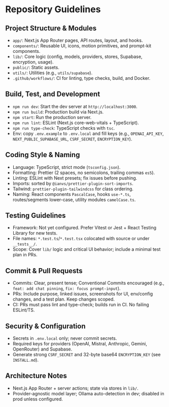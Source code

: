 # Repository Guidelines

## Project Structure & Modules
- `app/`: Next.js App Router pages, API routes, layout, and hooks.
- `components/`: Reusable UI, icons, motion primitives, and prompt-kit components.
- `lib/`: Core logic (config, models, providers, stores, Supabase, encryption, usage).
- `public/`: Static assets.
- `utils/`: Utilities (e.g., `utils/supabase`).
- `.github/workflows/`: CI for linting, type checks, build, and Docker.

## Build, Test, and Development
- `npm run dev`: Start the dev server at `http://localhost:3000`.
- `npm run build`: Production build via Next.js.
- `npm start`: Run the production server.
- `npm run lint`: ESLint (Next.js core-web-vitals + TypeScript).
- `npm run type-check`: TypeScript checks with `tsc`.
- Env: copy `.env.example` to `.env.local` and fill keys (e.g., `OPENAI_API_KEY`, `NEXT_PUBLIC_SUPABASE_URL`, `CSRF_SECRET`, `ENCRYPTION_KEY`).

## Coding Style & Naming
- Language: TypeScript, strict mode (`tsconfig.json`).
- Formatting: Prettier (2 spaces, no semicolons, trailing commas `es5`).
- Linting: ESLint with Next presets; fix issues before pushing.
- Imports: sorted by `@ianvs/prettier-plugin-sort-imports`.
- Tailwind: `prettier-plugin-tailwindcss` for class ordering.
- Naming: React components `PascalCase`, hooks `use-*.ts`, routes/segments lower-case, utility modules `camelCase.ts`.

## Testing Guidelines
- Framework: Not yet configured. Prefer Vitest or Jest + React Testing Library for new tests.
- File names: `*.test.ts`/`*.test.tsx` colocated with source or under `__tests__/`.
- Scope: Cover `lib/` logic and critical UI behavior; include a minimal test plan in PRs.

## Commit & Pull Requests
- Commits: Clear, present tense; Conventional Commits encouraged (e.g., `feat: add chat pinning`, `fix: focus prompt-input`).
- PRs: Include purpose, linked issues, screenshots for UI, env/config changes, and a test plan. Keep changes scoped.
- CI: PRs must pass lint and type-check; builds run in CI. No failing ESLint/TS.

## Security & Configuration
- Secrets in `.env.local` only; never commit secrets.
- Required keys for providers (OpenAI, Mistral, Anthropic, Gemini, OpenRouter) and Supabase.
- Generate strong `CSRF_SECRET` and 32-byte base64 `ENCRYPTION_KEY` (see `INSTALL.md`).

## Architecture Notes
- Next.js App Router + server actions; state via stores in `lib/`.
- Provider-agnostic model layer; Ollama auto-detection in dev; disabled in prod unless configured.

